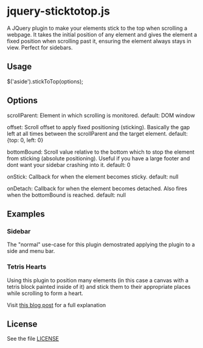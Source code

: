 # jquery-sticktotop.js

A JQuery plugin to make your elements stick to the top when scrolling a webpage.
It takes the initial position of any element and gives the element a fixed 
position when scrolling past it, ensuring the element always stays in view.
Perfect for sidebars.

## Usage

   $('aside').stickToTop(options);

## Options

scrollParent: 
  Element in which scrolling is monitored.
  default: DOM window

offset:
  Scroll offset to apply fixed positioning (sticking).
  Basically the gap left at all times between the scrollParent 
  and the target element.
  default: {top: 0, left: 0}

bottomBound:
  Scroll value relative to the bottom which to stop the element
  from sticking (absolute positioning).
  Useful if you have a large footer and dont want your sidebar 
  crashing into it.
  default: 0

onStick: 
  Callback for when the element becomes sticky.
  default: null

onDetach:
  Callback for when the element becomes detached. Also fires when 
  the bottomBound is reached.
  default: null

## Examples

### Sidebar

The "normal" use-case for this plugin demostrated applying the plugin to a side and menu bar.

### Tetris Hearts

Using this plugin to position many elements (in this case a canvas with a tetris block painted
inside of it) and stick them to their appropriate places while scrolling to form a heart.

Visit [this blog post](http://mopo.ws/wZz1Xb) for a full explanation

## License

See the file [LICENSE](https://github.com/sdbondi/JQuery-StickToTop/blob/master/LICENSE.txt)
